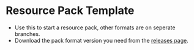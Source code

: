 # Resource Pack Template

- Use this to start a resource pack, other formats are on seperate branches.
- Download the pack format version you need from the [releases page](https://github.com/Love-and-Tolerance/Resource-Pack-template/releases/latest). 
